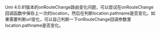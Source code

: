 Umi 4.0.81版本的onRouteChange路由变化问题，可以尝试在onRouteChange回调函数中保存上一次的location，然后在判断location.pathname是否变化。如果需要判断url变化，可以自己判断一下onRouteChange回调参数里location.pathname是否变化。
